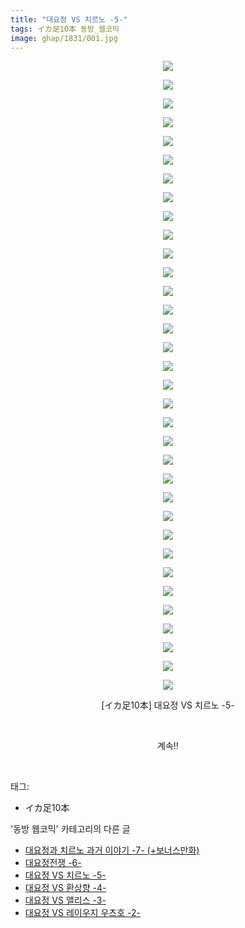 ```yaml
---
title: "대요정 VS 치르노 -5-"
tags: イカ足10本 동방_웹코믹
image: ghap/1831/001.jpg
---
```

<div class="article">
<p style="text-align: center; clear: none; float: none;"><img src="{{ site.nasurl }}/ghap/1831/001.jpg"/></p>
<p style="text-align: center; clear: none; float: none;"><img src="{{ site.nasurl }}/ghap/1831/002.jpg"/></p>
<p style="text-align: center; clear: none; float: none;"><img src="{{ site.nasurl }}/ghap/1831/003.jpg"/></p>
<p style="text-align: center; clear: none; float: none;"><img src="{{ site.nasurl }}/ghap/1831/004.jpg"/></p>
<p style="text-align: center; clear: none; float: none;"><img src="{{ site.nasurl }}/ghap/1831/005.jpg"/></p>
<p style="text-align: center; clear: none; float: none;"><img src="{{ site.nasurl }}/ghap/1831/006.jpg"/></p>
<p style="text-align: center; clear: none; float: none;"><img src="{{ site.nasurl }}/ghap/1831/007.jpg"/></p>
<p style="text-align: center; clear: none; float: none;"><img src="{{ site.nasurl }}/ghap/1831/008.jpg"/></p>
<p style="text-align: center; clear: none; float: none;"><img src="{{ site.nasurl }}/ghap/1831/009.jpg"/></p>
<p style="text-align: center; clear: none; float: none;"><img src="{{ site.nasurl }}/ghap/1831/010.jpg"/></p>
<p style="text-align: center; clear: none; float: none;"><img src="{{ site.nasurl }}/ghap/1831/011.jpg"/></p>
<p style="text-align: center; clear: none; float: none;"><img src="{{ site.nasurl }}/ghap/1831/012.jpg"/></p>
<p style="text-align: center; clear: none; float: none;"><img src="{{ site.nasurl }}/ghap/1831/013.jpg"/></p>
<p style="text-align: center; clear: none; float: none;"><img src="{{ site.nasurl }}/ghap/1831/014.jpg"/></p>
<p style="text-align: center; clear: none; float: none;"><img src="{{ site.nasurl }}/ghap/1831/015.jpg"/></p>
<p style="text-align: center; clear: none; float: none;"><img src="{{ site.nasurl }}/ghap/1831/016.jpg"/></p>
<p style="text-align: center; clear: none; float: none;"><img src="{{ site.nasurl }}/ghap/1831/017.jpg"/></p>
<p style="text-align: center; clear: none; float: none;"><img src="{{ site.nasurl }}/ghap/1831/018.jpg"/></p>
<p style="text-align: center; clear: none; float: none;"><img src="{{ site.nasurl }}/ghap/1831/019.jpg"/></p>
<p style="text-align: center; clear: none; float: none;"><img src="{{ site.nasurl }}/ghap/1831/020.jpg"/></p>
<p style="text-align: center; clear: none; float: none;"><img src="{{ site.nasurl }}/ghap/1831/021.jpg"/></p>
<p style="text-align: center; clear: none; float: none;"><img src="{{ site.nasurl }}/ghap/1831/022.jpg"/></p>
<p style="text-align: center; clear: none; float: none;"><img src="{{ site.nasurl }}/ghap/1831/023.jpg"/></p>
<p style="text-align: center; clear: none; float: none;"><img src="{{ site.nasurl }}/ghap/1831/024.jpg"/></p>
<p style="text-align: center; clear: none; float: none;"><img src="{{ site.nasurl }}/ghap/1831/025.jpg"/></p>
<p style="text-align: center; clear: none; float: none;"><img src="{{ site.nasurl }}/ghap/1831/026.jpg"/></p>
<p style="text-align: center; clear: none; float: none;"><img src="{{ site.nasurl }}/ghap/1831/027.jpg"/></p>
<p style="text-align: center; clear: none; float: none;"><img src="{{ site.nasurl }}/ghap/1831/028.jpg"/></p>
<p style="text-align: center; clear: none; float: none;"><img src="{{ site.nasurl }}/ghap/1831/029.jpg"/></p>
<p style="text-align: center; clear: none; float: none;"><img src="{{ site.nasurl }}/ghap/1831/030.jpg"/></p>
<p style="text-align: center; clear: none; float: none;"><img src="{{ site.nasurl }}/ghap/1831/031.jpg"/></p>
<p style="text-align: center; clear: none; float: none;"><img src="{{ site.nasurl }}/ghap/1831/032.jpg"/></p>
<p style="text-align: center; clear: none; float: none;"><img src="{{ site.nasurl }}/ghap/1831/033.jpg"/></p>
<p style="text-align: center; clear: none; float: none;"><img src="{{ site.nasurl }}/ghap/1831/034.jpg"/></p>
<p style="text-align: center; clear: none; float: none;">[イカ足10本] 대요정 VS 치르노 -5-</p>
<p style="text-align: center; clear: none; float: none;"><br/></p>
<p style="text-align: center; clear: none; float: none;">계속!!</p>
<p><br/></p>
</div><div class="tagTrail">
<p>태그: </p>
<ul>
<li>イカ足10本</li>
</ul>
</div><div class="another">
<p>'동방 웹코믹' 카테고리의 다른 글</p>
<ul>
<li><a href="/2016-08-25-ghap_1833">대요정과 치르노 과거 이야기 -7- (+보너스만화)</a></li>
<li><a href="/2016-08-25-ghap_1832">대요정전쟁 -6-</a></li>
<li><a href="/2016-08-25-ghap_1831">대요정 VS 치르노 -5-</a></li>
<li><a href="/2016-08-25-ghap_1830">대요정 VS 환상향 -4-</a></li>
<li><a href="/2016-08-25-ghap_1829">대요정 VS 앨리스 -3-</a></li>
<li><a href="/2016-08-25-ghap_1828">대요정 VS 레이우지 우츠호 -2-</a></li>
</ul>
</div><div class="cb_module cb_fluid">
<div class="cb_wrt cb_profile">
</div><!-- commentList close -->
</div>